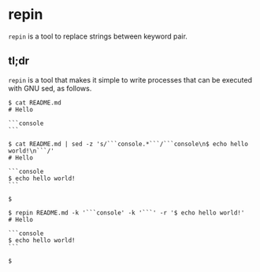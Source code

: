 # repin

`repin` is a tool to replace strings between keyword pair.

## tl;dr

`repin` is a tool that makes it simple to write processes that can be executed with GNU sed, as follows.

~~~ console
$ cat README.md
# Hello

```console
```

$ cat README.md | sed -z 's/```console.*```/```console\n$ echo hello world!\n```/'
# Hello

```console
$ echo hello world!
```

$
~~~

~~~ console
$ repin README.md -k '```console' -k '```' -r '$ echo hello world!'
# Hello

```console
$ echo hello world!
```

$
~~~
